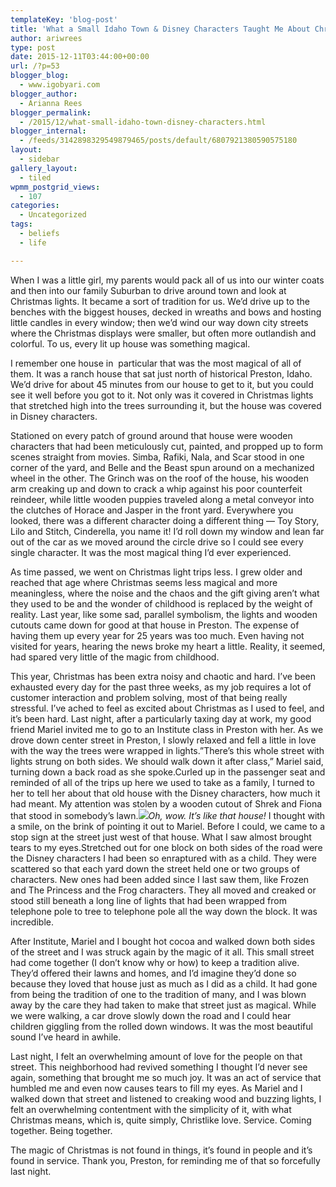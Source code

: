 ```yaml
---
templateKey: 'blog-post'
title: 'What a Small Idaho Town & Disney Characters Taught Me About Christmas'
author: ariwrees
type: post
date: 2015-12-11T03:44:00+00:00
url: /?p=53
blogger_blog:
  - www.igobyari.com
blogger_author:
  - Arianna Rees
blogger_permalink:
  - /2015/12/what-small-idaho-town-disney-characters.html
blogger_internal:
  - /feeds/3142898329549879465/posts/default/6807921380590575180
layout:
  - sidebar
gallery_layout:
  - tiled
wpmm_postgrid_views:
  - 107
categories:
  - Uncategorized
tags:
  - beliefs
  - life

---
```

When I was a little girl, my parents would pack all of us into our winter coats and then into our family Suburban to drive around town and look at Christmas lights. It became a sort of tradition for us. We’d drive up to the benches with the biggest houses, decked in wreaths and bows and hosting little candles in every window; then we’d wind our way down city streets where the Christmas displays were smaller, but often more outlandish and colorful. To us, every lit up house was something magical.

I remember one house in  particular that was the most magical of all of them. It was a ranch house that sat just north of historical Preston, Idaho. We’d drive for about 45 minutes from our house to get to it, but you could see it well before you got to it. Not only was it covered in Christmas lights that stretched high into the trees surrounding it, but the house was covered in Disney characters.

Stationed on every patch of ground around that house were wooden characters that had been meticulously cut, painted, and propped up to form scenes straight from movies. Simba, Rafiki, Nala, and Scar stood in one corner of the yard, and Belle and the Beast spun around on a mechanized wheel in the other. The Grinch was on the roof of the house, his wooden arm creaking up and down to crack a whip against his poor counterfeit reindeer, while little wooden puppies traveled along a metal conveyor into the clutches of Horace and Jasper in the front yard. Everywhere you looked, there was a different character doing a different thing — Toy Story, Lilo and Stitch, Cinderella, you name it! I’d roll down my window and lean far out of the car as we moved around the circle drive so I could see every single character. It was the most magical thing I’d ever experienced.

As time passed, we went on Christmas light trips less. I grew older and reached that age where Christmas seems less magical and more meaningless, where the noise and the chaos and the gift giving aren’t what they used to be and the wonder of childhood is replaced by the weight of reality. Last year, like some sad, parallel symbolism, the lights and wooden cutouts came down for good at that house in Preston. The expense of having them up every year for 25 years was too much. Even having not visited for years, hearing the news broke my heart a little. Reality, it seemed, had spared very little of the magic from childhood.

  
This year, Christmas has been extra noisy and chaotic and hard. I’ve been exhausted every day for the past three weeks, as my job requires a lot of customer interaction and problem solving, most of that being really stressful. I’ve ached to feel as excited about Christmas as I used to feel, and it’s been hard. Last night, after a particularly taxing day at work, my good friend Mariel invited me to go to an Institute class in Preston with her. As we drove down center street in Preston, I slowly relaxed and fell a little in love with the way the trees were wrapped in lights.”There’s this whole street with lights strung on both sides. We should walk down it after class,” Mariel said, turning down a back road as she spoke.Curled up in the passenger seat and reminded of all of the trips up here we used to take as a family, I turned to her to tell her about that old house with the Disney characters, how much it had meant. My attention was stolen by a wooden cutout of Shrek and Fiona that stood in somebody’s lawn.[![](https://www.igobyari.com/wp-content/uploads/2015/12/20151209_221357.jpg)](https://www.igobyari.com/wp-content/uploads/2015/12/20151209_221357-1.jpg)_Oh, wow. It’s like that house!_ I thought with a smile, on the brink of pointing it out to Mariel. Before I could, we came to a stop sign at the street just west of that house. What I saw almost brought tears to my eyes.Stretched out for one block on both sides of the road were the Disney characters I had been so enraptured with as a child. They were scattered so that each yard down the street held one or two groups of characters. New ones had been added since I last saw them, like Frozen and The Princess and the Frog characters. They all moved and creaked or stood still beneath a long line of lights that had been wrapped from telephone pole to tree to telephone pole all the way down the block. It was incredible.

After Institute, Mariel and I bought hot cocoa and walked down both sides of the street and I was struck again by the magic of it all. This small street had come together (I don’t know why or how) to keep a tradition alive. They’d offered their lawns and homes, and I’d imagine they’d done so because they loved that house just as much as I did as a child. It had gone from being the tradition of one to the tradition of many, and I was blown away by the care they had taken to make that street just as magical. While we were walking, a car drove slowly down the road and I could hear children giggling from the rolled down windows. It was the most beautiful sound I’ve heard in awhile.

Last night, I felt an overwhelming amount of love for the people on that street. This neighborhood had revived something I thought I’d never see again, something that brought me so much joy. It was an act of service that humbled me and even now causes tears to fill my eyes. As Mariel and I walked down that street and listened to creaking wood and buzzing lights, I felt an overwhelming contentment with the simplicity of it, with what Christmas means, which is, quite simply, Christlike love. Service. Coming together. Being together.

The magic of Christmas is not found in things, it’s found in people and it’s found in service. Thank you, Preston, for reminding me of that so forcefully last night.